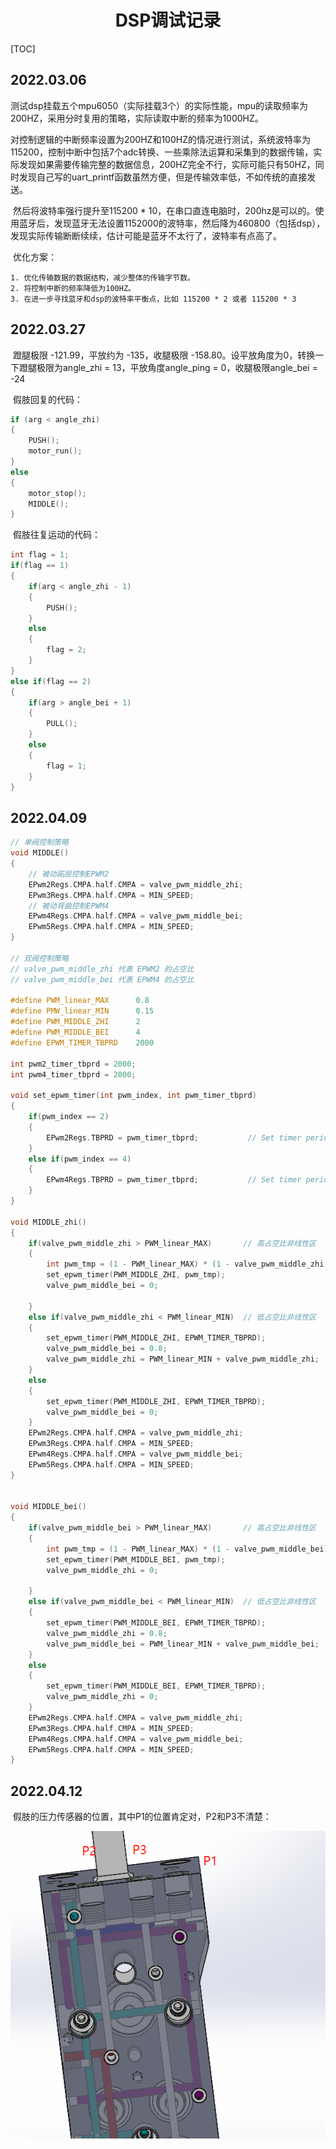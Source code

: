 <h1 style="text-align:center">DSP调试记录</h1>

[TOC]



## 2022.03.06

​	测试dsp挂载五个mpu6050（实际挂载3个）的实际性能，mpu的读取频率为200HZ，采用分时复用的策略，实际读取中断的频率为1000HZ。

​	对控制逻辑的中断频率设置为200HZ和100HZ的情况进行测试，系统波特率为115200，控制中断中包括7个adc转换、一些乘除法运算和采集到的数据传输，实际发现如果需要传输完整的数据信息，200HZ完全不行，实际可能只有50HZ，同时发现自己写的uart_printf函数虽然方便，但是传输效率低，不如传统的直接发送。

​	然后将波特率强行提升至115200 * 10，在串口直连电脑时，200hz是可以的。使用蓝牙后，发现蓝牙无法设置1152000的波特率，然后降为460800（包括dsp），发现实际传输断断续续，估计可能是蓝牙不太行了，波特率有点高了。

​	优化方案：

	1. 优化传输数据的数据结构，减少整体的传输字节数。
	2. 将控制中断的频率降低为100HZ。
	3. 在进一步寻找蓝牙和dsp的波特率平衡点，比如 115200 * 2 或者 115200 * 3

## 2022.03.27

​	蹬腿极限 -121.99，平放约为 -135，收腿极限 -158.80。设平放角度为0，转换一下蹬腿极限为angle_zhi = 13，平放角度angle_ping = 0，收腿极限angle_bei  = -24

​	假肢回复的代码：

```c
if (arg < angle_zhi)
{
	PUSH();
    motor_run();
}
else
{
    motor_stop();
    MIDDLE();
}
```

​	假肢往复运动的代码：

```c
int flag = 1;
if(flag == 1)
{
    if(arg < angle_zhi - 1)
    {
        PUSH();
    }
    else
    {
        flag = 2;
    }
}
else if(flag == 2)
{
    if(arg > angle_bei + 1)
    {
        PULL();
    }
    else 
    {
        flag = 1;
    }
}
```





## 2022.04.09



```c
// 单阀控制策略
void MIDDLE()
{
    // 被动跖屈控制EPWM2
    EPwm2Regs.CMPA.half.CMPA = valve_pwm_middle_zhi;
    EPwm3Regs.CMPA.half.CMPA = MIN_SPEED;
    // 被动背曲控制EPWM4
    EPwm4Regs.CMPA.half.CMPA = valve_pwm_middle_bei;
    EPwm5Regs.CMPA.half.CMPA = MIN_SPEED;
}

// 双阀控制策略
// valve_pwm_middle_zhi 代表 EPWM2 的占空比
// valve_pwm_middle_bei 代表 EPWM4 的占空比

#define PWM_linear_MAX	    0.8
#define PMW_linear_MIN	    0.15
#define PWM_MIDDLE_ZHI	    2
#define PWM_MIDDLE_BEI	    4
#define EPWM_TIMER_TBPRD    2000

int pwm2_timer_tbprd = 2000;
int pwm4_timer_tbprd = 2000;

void set_epwm_timer(int pwm_index, int pwm_timer_tbprd)
{
    if(pwm_index == 2)
    {
        EPwm2Regs.TBPRD = pwm_timer_tbprd;           // Set timer period TBCLKs
    }
    else if(pwm_index == 4)
    {
        EPwm4Regs.TBPRD = pwm_timer_tbprd;           // Set timer period TBCLKs
    }
}

void MIDDLE_zhi()
{
    if(valve_pwm_middle_zhi > PWM_linear_MAX)		// 高占空比非线性区
    {
        int pwm_tmp = (1 - PWM_linear_MAX) * (1 - valve_pwm_middle_zhi) * EPWM_TIMER_TBPRD;
        set_epwm_timer(PWM_MIDDLE_ZHI, pwm_tmp);
        valve_pwm_middle_bei = 0;

    }
    else if(valve_pwm_middle_zhi < PWM_linear_MIN)	// 低占空比非线性区
    {
        set_epwm_timer(PWM_MIDDLE_ZHI, EPWM_TIMER_TBPRD);
        valve_pwm_middle_bei = 0.8;
        valve_pwm_middle_zhi = PWM_linear_MIN + valve_pwm_middle_zhi;
    }
    else
    {
        set_epwm_timer(PWM_MIDDLE_ZHI, EPWM_TIMER_TBPRD);
        valve_pwm_middle_bei = 0;
    }
    EPwm2Regs.CMPA.half.CMPA = valve_pwm_middle_zhi;
    EPwm3Regs.CMPA.half.CMPA = MIN_SPEED;
    EPwm4Regs.CMPA.half.CMPA = valve_pwm_middle_bei;
    EPwm5Regs.CMPA.half.CMPA = MIN_SPEED;
}


void MIDDLE_bei()
{
    if(valve_pwm_middle_bei > PWM_linear_MAX)		// 高占空比非线性区
    {
        int pwm_tmp = (1 - PWM_linear_MAX) * (1 - valve_pwm_middle_bei) * EPWM_TIMER_TBPRD;
        set_epwm_timer(PWM_MIDDLE_BEI, pwm_tmp);
        valve_pwm_middle_zhi = 0;

    }
    else if(valve_pwm_middle_bei < PWM_linear_MIN)	// 低占空比非线性区
    {
        set_epwm_timer(PWM_MIDDLE_BEI, EPWM_TIMER_TBPRD);
        valve_pwm_middle_zhi = 0.8;
        valve_pwm_middle_bei = PWM_linear_MIN + valve_pwm_middle_bei;
    }
    else
    {
        set_epwm_timer(PWM_MIDDLE_BEI, EPWM_TIMER_TBPRD);
        valve_pwm_middle_zhi = 0;
    }
    EPwm2Regs.CMPA.half.CMPA = valve_pwm_middle_zhi;
    EPwm3Regs.CMPA.half.CMPA = MIN_SPEED;
    EPwm4Regs.CMPA.half.CMPA = valve_pwm_middle_bei;
    EPwm5Regs.CMPA.half.CMPA = MIN_SPEED;
}

```



## 2022.04.12

​	假肢的压力传感器的位置，其中P1的位置肯定对，P2和P3不清楚：

![image-20220412194128770](images/dsp调试记录/image-20220412194128770.png)